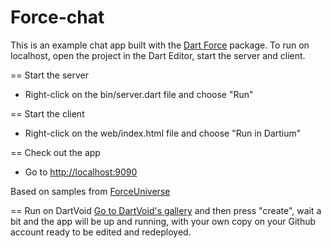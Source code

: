 Force-chat
=======================

This is an example chat app built with the [Dart Force](https://github.com/jorishermans/force) package. 
To run on localhost, open the project in the Dart Editor, start the server and 
client.

== Start the server
- Right-click on the bin/server.dart file and choose "Run"

== Start the client
- Right-click on the web/index.html file and choose "Run in Dartium" 

== Check out the app
- Go to [http://localhost:9090](http://localhost:9090)

Based on samples from [ForceUniverse](https://github.com/ForceUniverse/)

== Run on DartVoid
[Go to DartVoid's gallery](https://manage.dartvoid.com/) and then press "create", wait a bit and the app will be up and running, with your own copy
on your Github account ready to be edited and redeployed. 

